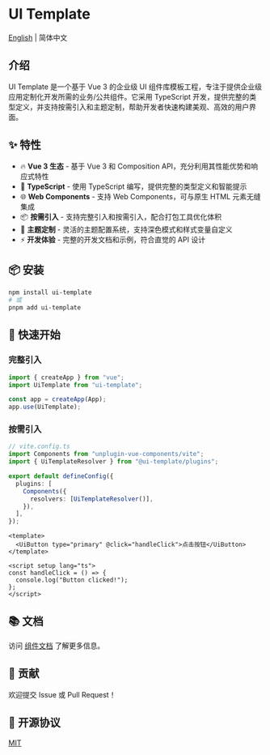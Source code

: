 <!--
 * @Author: 'yuanjianming' '1743394015@qq.com'
 * @Date: 2025-03-13 17:55:58
 * @LastEditors: 'yuanjianming' '1743394015@qq.com'
 * @LastEditTime: 2025-03-14 10:15:05
 * @FilePath: \ui-template\README.md
 * @Description: 这是默认设置,请设置`customMade`, 打开koroFileHeader查看配置 进行设置: https://github.com/OBKoro1/koro1FileHeader/wiki/%E9%85%8D%E7%BD%AE
-->

# UI Template

[English](./README.en.md) | 简体中文

## 介绍

UI Template 是一个基于 Vue 3 的企业级 UI 组件库模板工程，专注于提供企业级应用定制化开发所需的业务/公共组件。它采用 TypeScript 开发，提供完整的类型定义，并支持按需引入和主题定制，帮助开发者快速构建美观、高效的用户界面。

## ✨ 特性

- 🔥 **Vue 3 生态** - 基于 Vue 3 和 Composition API，充分利用其性能优势和响应式特性
- 🔧 **TypeScript** - 使用 TypeScript 编写，提供完整的类型定义和智能提示
- 🌐 **Web Components** - 支持 Web Components，可与原生 HTML 元素无缝集成
- 📦 **按需引入** - 支持完整引入和按需引入，配合打包工具优化体积
- 🎨 **主题定制** - 灵活的主题配置系统，支持深色模式和样式变量自定义
- ⚡️ **开发体验** - 完整的开发文档和示例，符合直觉的 API 设计

## 📦 安装

```bash
npm install ui-template
# 或
pnpm add ui-template
```

## 🚀 快速开始

### 完整引入

```ts
import { createApp } from "vue";
import UiTemplate from "ui-template";

const app = createApp(App);
app.use(UiTemplate);
```

### 按需引入

```ts
// vite.config.ts
import Components from "unplugin-vue-components/vite";
import { UiTemplateResolver } from "@ui-template/plugins";

export default defineConfig({
  plugins: [
    Components({
      resolvers: [UiTemplateResolver()],
    }),
  ],
});
```

```vue
<template>
  <UiButton type="primary" @click="handleClick">点击按钮</UiButton>
</template>

<script setup lang="ts">
const handleClick = () => {
  console.log("Button clicked!");
};
</script>
```

## 📚 文档

访问 [组件文档](./docs/guide/introduction.md) 了解更多信息。

## 🤝 贡献

欢迎提交 Issue 或 Pull Request！

## 📄 开源协议

[MIT](LICENSE)
